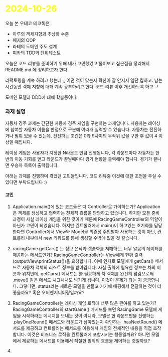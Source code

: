 # <span style="color:yellow">2024-10-26</span>

오늘 본 우테코 테코톡은:
- 아루의 객체지향과 추상화 수준
- 웨지의 OOP
- 라테의 도메인 주도 설계
- 피카의 TDD와 단위테스트


오늘은 코드 리뷰를 준비하기 위해 내가 고민했었고 물어보고 싶은점을 정리해서 README.md 에 정리하고자 한다.

리팩토링을 계속 하려고 했는데 ,, 어떤 것이 맞는지 확신이 잘 안서서 일단 킵하고. 남는 시간동안 객체 지향에 대해 계속 공부하려고 한다. 코드 리뷰 이후 개선하도록 하고 ..!


도메인 모델과 DDD에 대해 학습중이다.

### 과제 설명
자동차 경주 과제는 간단한 자동차 경주 게임을 구현하는 과제입니다.
사용자는 레이싱에 참여할 자동차 이름을 반점으로 구분해 여러개 입력할 수 있습니다.
자동차는 전진하거나 멈춰 있을 수 있는데, 전진하는 조건은 0과 9사이의 무작위 값을 구한 후 값이 4 이상일 때입니다. 

레이싱 게임은 사용자가 지정한 N라운드 만큼 진행됩니다, 각 라운드마다 자동차는 한번의 이동 기회를 얻고 라운드가 끝날때마다 경기 현황을 출력해야 합니다. 경기가 끝나면 우승자 목록이 출력됩니다.

아래는 과제를 진행하며 겪었던 고민들입니다. 코드 리뷰중 이것에 대한 조언을 주실 수 있다면 부탁드립니다 :)

#### 고민
1. Application.main()에 있는 코드들은 다 Controller로 가야하는가?
	 Application은 객체를 생성하고 협력하는 전체적 흐름을 담당하고 있습니다. 하지만 모든 준비 과정이 사실 레이싱 게임을 위한 것이기 때문에 RacingGameController의 역할이 아닌가 고민이 되었습니다. 하지만 컨트롤러에서 main()이 하고있는 초기화를 담당한다면 Controller에서 View와 Model을 의존성 주입받아 사용하는 것이 아닌, 컨트롤러 내부에서 new 키워드를 통해 생성할 수밖에 없을 것 같습니다.

2. racingGame.getCars() 는 정보 은닉과 캡슐화를 저해하는, 너무 알몸의 데이터를 제공하는 메서드인가?
	 RacingGameController는 View에게 현황 출력(outputView.printStatus())을 요청합니다. 이때 인자로 모델에게 getCars() 메서드로 자동차 객체의 리스트 정보를 받아갑니다. 사실 출력에 필요한 정보는 차의 이름과 위치인데, getCars() 메서드는 불 필요하게 차 객체를 완전히 넘김으로써 .move() 같은 메서드 시그니처도 넘기게 됩니다. 이것이 문제가 되는 지 궁금합니다. 그렇다면, status라는 새로운 모델을 만들고 거기에 매핑해서 전달하는 것이 더 좋을까요? 혹은 오버엔지니어링일까요?
	
3. RacingGameController는 레이싱 게임 로직에 너무 많은 관여를 하고 있는가?
	 RacingGameController의 startGame() 메서드를 보면 RacingGame 모델에 게임을 시작하라는 메시지를 보내는 것이 아니라, 모델은 한 라운드만을 진행하는 .playOneRound() 메서드와 라운드가 남아있는지 확인하는 .hasNextRound() 메서드를 제공하고 컨트롤러는 메서드를 이용해서 게임의 전체적인 내용을 직접 조작합니다. 이것은 비즈니스 로직을 컨트롤러에 포함시키는 행동일까요? 아니면 모델에서 제공하는 메서드를 이용해서 적절한 범위의 흐름을 제어하는 것일까요?
	 
4.  